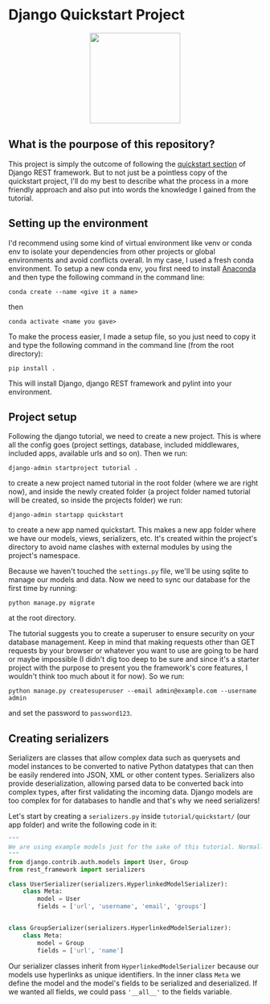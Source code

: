 # Django Quickstart Project

<p align="center">
  <img width="180" height="180" src="https://klauslaube.com.br/static/4ff9b044c4ab9ace735892bea0ab70a1/django-rest-framework-logo.png">
</p>

## What is the pourpose of this repository?

This project is simply the outcome of following the [quickstart section](https://www.django-rest-framework.org/tutorial/quickstart/) of Django REST framework. But to not just be a pointless copy of the quickstart project, I'll do my best to describe what the process in a more friendly approach and also put into words the knowledge I gained from the tutorial.

## Setting up the environment

I'd recommend using some kind of virtual environment like venv or conda env to isolate your dependencies from other projects or global environments and avoid conflicts overall.
In my case, I used a fresh conda environment. To setup a new conda env, you first need to install [Anaconda](https://www.anaconda.com/) and then type the following command in the command line:

`conda create --name <give it a name>`

then

`conda activate <name you gave>`

To make the process easier, I made a setup file, so you just need to copy it and type the following command in the command line (from the root directory):

`pip install .`

This will install Django, django REST framework and pylint into your environment.

## Project setup

Following the django tutorial, we need to create a new project. This is where all the config goes (project settings, database, included middlewares, included apps, available urls and so on). Then we run:

`django-admin startproject tutorial .`

to create a new project named tutorial in the root folder (where we are right now), and inside the newly created folder (a project folder named tutorial will be created, so inside the projects folder) we run:

`django-admin startapp quickstart`

to create a new app named quickstart. This makes a new app folder where we have our models, views, serializers, etc. It's created within the project's directory to avoid name clashes with external modules by using the project's namespace.

Because we haven't touched the `settings.py` file, we'll be using sqlite to manage our models and data. Now we need to sync our database for the first time by running:

`python manage.py migrate`

at the root directory.

The tutorial suggests you to create a superuser to ensure security on your database management. Keep in mind that making requests other than GET requests by your browser or whatever you want to use are going to be hard or maybe impossible (I didn't dig too deep to be sure and since it's a starter project with the purpose to present you the framework's core features, I wouldn't think too much about it for now). So we run:

`python manage.py createsuperuser --email admin@example.com --username admin`

and set the password to `password123`.

## Creating serializers

Serializers are classes that allow complex data such as querysets and model instances to be converted to native Python datatypes that can then be easily rendered into JSON, XML or other content types. Serializers also provide deserialization, allowing parsed data to be converted back into complex types, after first validating the incoming data. Django models are too complex for for databases to handle and that's why we need serializers!

Let's start by creating a `serializers.py` inside `tutorial/quickstart/` (our app folder) and write the following code in it:

```py
"""
We are using example models just for the sake of this tutorial. Normally you would import your own modules from the models.py file
"""
from django.contrib.auth.models import User, Group
from rest_framework import serializers

class UserSerializer(serializers.HyperlinkedModelSerializer):
    class Meta:
        model = User
        fields = ['url', 'username', 'email', 'groups']


class GroupSerializer(serializers.HyperlinkedModelSerializer):
    class Meta:
        model = Group
        fields = ['url', 'name']
```

Our serializer classes inherit from `HyperlinkedModelSerializer` because our models use hyperlinks as unique identifiers. In the inner class `Meta` we define the model and the model's fields to be serialized and deserialized. If we wanted all fields, we could pass `'__all__'` to the fields variable.
